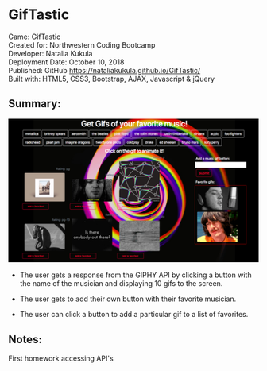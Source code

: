 # GifTastic

Game: GifTastic \
Created for: Northwestern Coding Bootcamp \
Developer: Natalia Kukula \
Deployment Date:  October 10, 2018 \
Published: GitHub <https://nataliakukula.github.io/GifTastic/> \
Built with: HTML5, CSS3, Bootstrap, AJAX, Javascript & jQuery

## Summary: 

![GifTastic](assets/images/gif-tastic.jpeg)

* The user gets a response from the GIPHY API by clicking a button with the name of the musician and displaying 10 gifs to the screen.

* The user gets to add their own button with their favorite musician.

* The user can click a button to add a particular gif to a list of favorites.

## Notes:

First homework accessing API's
